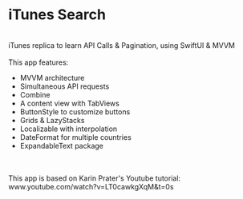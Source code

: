 # iTunes Search
<br/>
iTunes replica to learn API Calls &amp; Pagination, using SwiftUI &amp; MVVM
<br/>
<br/>
This app features: 
<ul>
<li>MVVM architecture</li>
<li>Simultaneous API requests</li>
<li>Combine</li>
<li>A content view with TabViews</li>
<li>ButtonStyle to customize buttons</li>
<li>Grids & LazyStacks</li>
<li>Localizable with interpolation</li>
<li>DateFormat for multiple countries</li>
<li>ExpandableText package</li>
</ul>
<br/>
<br/>
This app is based on Karin Prater's Youtube tutorial: www.youtube.com/watch?v=LT0cawkgXqM&t=0s
